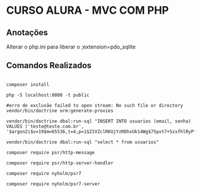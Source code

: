 # CURSO ALURA - MVC COM PHP

## Anotações

Alterar o php.ini para liberar o ;extension=pdo_sqlite

## Comandos Realizados

```

composer install

php -S localhost:8080 -t public

#erro de exclusão failed to open stream: No such file or directory
vendor/bin/doctrine orm:generate-proxies

vendor/bin/doctrine dbal:run-sql "INSERT INTO usuarios (email, senha) VALUES ('teste@teste.com.br', '$argon2i$v=19$m=65536,t=4,p=1$Z1VZclRKUjYzRDhxUk14Wg$75pxt7+5zxfhlRyPffi6Q9qSkpvia+B1Deme4Rd4ZgU');"

vendor/bin/doctrine dbal:run-sql "select * from usuarios"

composer require psr/http-message

composer require psr/http-server-handler

composer require nyholm/psr7

composer require nyholm/psr7-server

```
